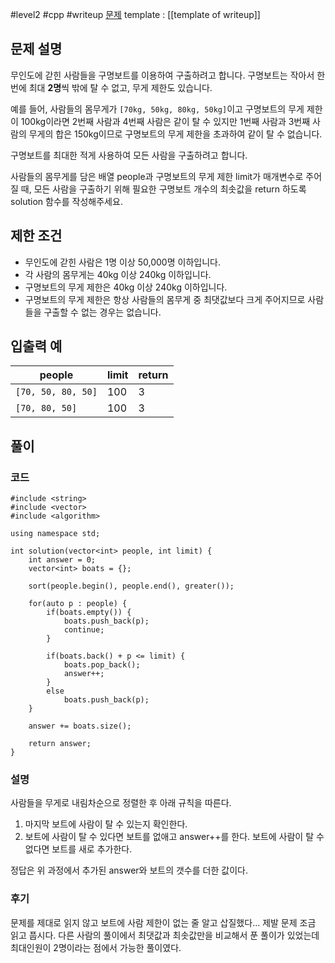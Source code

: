 
#level2 #cpp #writeup
[문제](https://school.programmers.co.kr/learn/courses/30/lessons/42885)
template : [[template of writeup]]

## 문제 설명

무인도에 갇힌 사람들을 구명보트를 이용하여 구출하려고 합니다. 구명보트는 작아서 한 번에 최대 **2명**씩 밖에 탈 수 없고, 무게 제한도 있습니다.

예를 들어, 사람들의 몸무게가 `[70kg, 50kg, 80kg, 50kg]`이고 구명보트의 무게 제한이 100kg이라면 2번째 사람과 4번째 사람은 같이 탈 수 있지만 1번째 사람과 3번째 사람의 무게의 합은 150kg이므로 구명보트의 무게 제한을 초과하여 같이 탈 수 없습니다.

구명보트를 최대한 적게 사용하여 모든 사람을 구출하려고 합니다.

사람들의 몸무게를 담은 배열 people과 구명보트의 무게 제한 limit가 매개변수로 주어질 때, 모든 사람을 구출하기 위해 필요한 구명보트 개수의 최솟값을 return 하도록 solution 함수를 작성해주세요.

## 제한 조건

- 무인도에 갇힌 사람은 1명 이상 50,000명 이하입니다.
- 각 사람의 몸무게는 40kg 이상 240kg 이하입니다.
- 구명보트의 무게 제한은 40kg 이상 240kg 이하입니다.
- 구명보트의 무게 제한은 항상 사람들의 몸무게 중 최댓값보다 크게 주어지므로 사람들을 구출할 수 없는 경우는 없습니다.

## 입출력 예

| people             | limit | return |
| ------------------ | ----- | ------ |
| `[70, 50, 80, 50]` | 100   | 3      |
| `[70, 80, 50]`     | 100   | 3      |

## 풀이

### 코드

```
#include <string>
#include <vector>
#include <algorithm>

using namespace std;

int solution(vector<int> people, int limit) {
    int answer = 0;
    vector<int> boats = {};
    
    sort(people.begin(), people.end(), greater());
    
    for(auto p : people) {
        if(boats.empty()) {
            boats.push_back(p);
            continue;
        }
        
        if(boats.back() + p <= limit) {
            boats.pop_back();
            answer++;
        }
        else
            boats.push_back(p);
    }
    
    answer += boats.size();
    
    return answer;
}
```

### 설명

사람들을 무게로 내림차순으로 정렬한 후 아래 규칙을 따른다.

1. 마지막 보트에 사람이 탈 수 있는지 확인한다.
2. 보트에 사람이 탈 수 있다면 보트를 없애고 answer++를 한다. 보트에 사람이 탈 수 없다면 보트를 새로 추가한다.

정답은 위 과정에서 추가된 answer와 보트의 갯수를 더한 값이다.

### 후기

문제를 제대로 읽지 않고 보트에 사람 제한이 없는 줄 알고 삽질했다... 제발 문제 조금 읽고 풉시다.
다른 사람의 풀이에서 최댓값과 최솟값만을 비교해서 푼 풀이가 있었는데 최대인원이 2명이라는 점에서 가능한 풀이였다.
